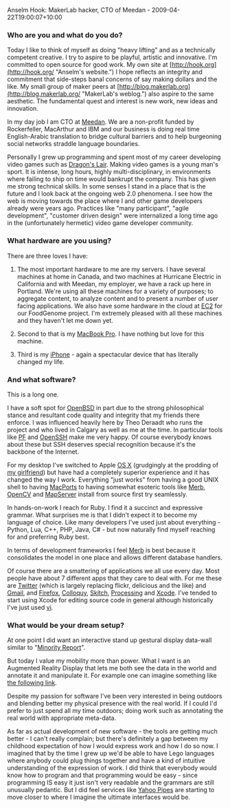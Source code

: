 Anselm Hook: MakerLab hacker, CTO of Meedan - 2009-04-22T19:00:07+10:00

### Who are you and what do you do?

Today I like to think of myself as doing "heavy lifting" and as a technically competent creative. I try to aspire to be playful, artistic and innovative. I'm committed to open source for good work. My own site at [http://hook.org](http://hook.org/ "Anselm's website.") I hope reflects an integrity and commitment that side-steps banal concerns of say making dollars and the like. My small group of maker peers at [http://blog.makerlab.org](http://blog.makerlab.org/ "MakerLab's weblog.") also aspire to the same aesthetic. The fundamental quest and interest is new work, new ideas and innovation.

In my day job I am CTO at [Meedan](http://meedan.net/ "A digital town square."). We are a non-profit funded by Rockerfeller, MacArthur and IBM and our business is doing real time English-Arabic translation to bridge cultural barriers and to help burgeoning social networks straddle language boundaries.

Personally I grew up programming and spent most of my career developing video games such as [Dragon's Lair](http://www.gamespot.com/3do/action/dragonslair/index.html "Information on Dragon's Lair."). Making video games is a young man's sport. It is intense, long hours, highly multi-disciplinary, in environments where failing to ship on time would bankrupt the company. This has given me strong technical skills. In some senses I stand in a place that is the future and I look back at the ongoing web 2.0 phenomena. I see how the web is moving towards the place where I and other game developers already were years ago. Practices like "many participant", "agile development", "customer driven design" were internalized a long time ago in the (unfortunately hermetic) video game developer community.

### What hardware are you using?

There are three loves I have:

1) The most important hardware to me are my servers. I have several machines at home in Canada, and two machines at Hurricane Electric in California and with Meedan, my employer, we have a rack up here in Portland. We're using all these machines for a variety of purposes; to aggregate content, to analyze content and to present a number of user facing applications. We also have some hardware in the cloud at [EC2][] for our FoodGenome project. I'm extremely pleased with all these machines and they haven't let me down yet.

2) Second to that is my [MacBook Pro][macbook-pro]. I have nothing but love for this machine.

3) Third is my [iPhone][] - again a spectacular device that has literally changed my life.

### And what software?

This is a long one.

I have a soft spot for [OpenBSD][] in part due to the strong philosophical stance and resultant code quality and integrity that my friends there enforce. I was influenced heavily here by Theo Deraadt who runs the project and who lived in Calgary as well as me at the time. In particular tools like [PF][] and [OpenSSH][] make me very happy. Of course everybody knows about these but SSH deserves special recognition because it's the backbone of the Internet.

For my desktop I've switched to Apple [OS X][mac-os-x] (grudgingly at the prodding of [my girlfriend](http://paigesaez.org "Paige's website.")) but have had a completely superior experience and it has changed the way I work. Everything "just works" from having a good UNIX shell to having [MacPorts][] to having somewhat esoteric tools like [Merb][], [OpenCV][] and [MapServer][] install from source first try seamlessly.

In hands-on-work I reach for Ruby. I find it a succinct and expressive grammar. What surprises me is that I didn't expect it to become my language of choice. Like many developers I've used just about everything - Python, Lua, C++, PHP, Java, C# - but now naturally find myself reaching for and preferring Ruby best.

In terms of development frameworks I feel [Merb][] is best because it consolidates the model in one place and allows different database handlers.

Of course there are a smattering of applications we all use every day. Most people have about 7 different apps that they care to deal with. For me these are [Twitter][] (which is largely replacing flickr, delicious and the like) and [Gmail][], and [Firefox][], [Colloquy][], [Skitch][], [Processing][] and [Xcode][]. I've tended to start using Xcode for editing source code in general although historically I've just used [vi][].

### What would be your dream setup?

At one point I did want an interactive stand up gestural display data-wall similar to "[Minority Report](http://www.wikinomics.com/blog/uploads/minority-report-ui.jpg "An example of the interface used in 'Minority Report'.")".

But today I value my mobility more than power. What I want is an Augmented Reality Display that lets me both see the data in the world and annotate it and manipulate it. For example one can imagine
something like [the following link](http://www.virtualworldlets.net/Resources/Hosted/WhatIsAR/augmented-reality-hud.jpg "A mock-up of a HUD.").

Despite my passion for software I've been very interested in being outdoors and blending better my physical presence with the real world. If I could I'd prefer to just spend all my time outdoors; doing work such as annotating the real world with appropriate meta-data.

As far as actual development of new software - the tools are getting much better - I can't really complain; but there's definitely a gap between my childhood expectation of how I would express work and how I do so now. I imagined that by the time I grew up we'd be able to have Lego languages where anybody could plug things together and have a kind of intuitive understanding of the expression of work. I did think that everybody would know how to program and that programming would be easy - since programming IS easy it just isn't very readable and the grammars are still unusually pedantic. But I did feel services like [Yahoo Pipes][yahoo-pipes] are starting to move closer to where I imagine the ultimate interfaces would be.

[ec2]: http://aws.amazon.com/ec2/ "A web service for virtualised processing."
[macbook-pro]: http://www.apple.com/macbookpro/ "The popular Intel-based Mac laptop."
[iphone]: http://www.apple.com/iphone/ "C'mon, you know what this is."
[openbsd]: http://www.openbsd.org/ "An open-source operating system emphasising security and cryptography."
[pf]: http://www.openbsd.org/faq/pf/filter.html "A TCP packet filter included with OpenBSD."
[openssh]: http://www.openssh.com/ "A popular collection of SSH tools."
[mac-os-x]: http://www.apple.com/macosx/ "The operating system for the Mac platform."
[macports]: http://www.macports.org/ "A collection of *nix software ported to Mac OS X."
[merb]: http://www.merbivore.com/ "A lightweight but powerful Ruby framework."
[opencv]: http://opencv.willowgarage.com/wiki/ "A programming library for working with real-time computer vision."
[mapserver]: http://www.mapserver.org/ "An open-source map platform."
[merb]: http://www.merbivore.com/ "A lightweight but powerful Ruby framework."
[twitter]: http://twitter.com/ "An online micro-blogging platform."
[gmail]: http://mail.google.com/ "Web-based email."
[firefox]: http://mozilla.com/firefox/ "The very popular open source web browser."
[colloquy]: http://www.colloquy.info/ "A popular IRC client for the Mac."
[skitch]: http://skitch.com/ "An always-on image editor for the Mac."
[processing]: http://processing.org/ "A programming language/environment."
[xcode]: http://developer.apple.com/technology/tools.html "An IDE for Mac developers."
[vi]: http://en.wikipedia.org/wiki/Vi "A popular command-line text editor."
[yahoo-pipes]: http://pipes.yahoo.com/ "A service for mixing up web content."
